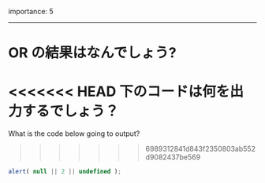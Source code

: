 importance: 5

---

# OR の結果はなんでしょう?

<<<<<<< HEAD
下のコードは何を出力するでしょう？
=======
What is the code below going to output?
>>>>>>> 6989312841d843f2350803ab552d9082437be569

```js
alert( null || 2 || undefined );
```
